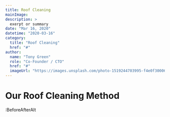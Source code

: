 ```yaml
---
title: Roof Cleaning
mainImage: 
description: >
  exerpt or summary
date: "Mar 16, 2020"
datetime: "2020-03-16"
category:
  title: "Roof Cleaning"
  href: "#"
author:
  name: "Tony Green"
  role: "Co-Founder / CTO"
  href: "#"
  imageUrl: "https://images.unsplash.com/photo-1519244703995-f4e0f30006d5?ixlib=rb-1.2.1&ixid=eyJhcHBfaWQiOjEyMDd9&auto=format&fit=facearea&facepad=2&w=256&h=256&q=80"
---
```


# Our Roof Cleaning Method


:BeforeAfterAlt
